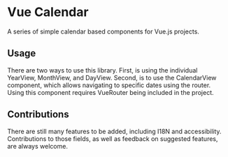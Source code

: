 # Vue Calendar

A series of simple calendar based components for Vue.js projects.

## Usage

There are two ways to use this library. First, is using the individual YearView, MonthView, and DayView. Second, is to use the CalendarView component, which allows navigating to specific dates using the router. Using this component requires VueRouter being included in the project.

## Contributions

There are still many features to be added, including I18N and accessibility. Contributions to those fields, as well as feedback on suggested features, are always welcome.
